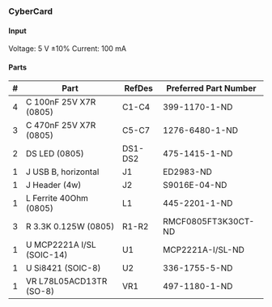 ### CyberCard ###


#### Input ####

Voltage: 5 V ±10%
Current: 100 mA


#### Parts ####

|  # | Part                                      | RefDes  | Preferred Part Number      |
|---:|-------------------------------------------|---------|----------------------------|
|  4 | C 100nF 25V X7R (0805)                    | C1-C4   | 399-1170-1-ND              |
|  3 | C 470nF 25V X7R (0805)                    | C5-C7   | 1276-6480-1-ND             |
|  2 | DS LED (0805)                             | DS1-DS2 | 475-1415-1-ND              |
|  1 | J USB B, horizontal                       | J1      | ED2983-ND                  |
|  1 | J Header (4w)                             | J2      | S9016E-04-ND               |
|  1 | L Ferrite 40Ohm (0805)                    | L1      | 445-2201-1-ND              |
|  3 | R 3.3K 0.125W (0805)                      | R1-R2   | RMCF0805FT3K30CT-ND        |
|  1 | U MCP2221A I/SL (SOIC-14)                 | U1      | MCP2221A-I/SL-ND           |
|  1 | U Si8421 (SOIC-8)                         | U2      | 336-1755-5-ND              |
|  1 | VR L78L05ACD13TR (SO-8)                   | VR1     | 497-1180-1-ND              |
